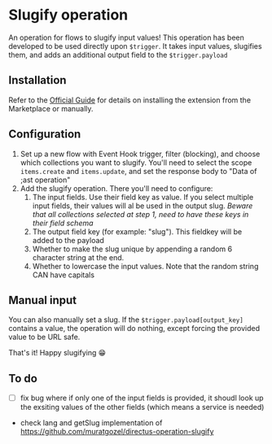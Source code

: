 # Slugify operation
An operation for flows to slugify input values! This operation has been developed to be used directly upon `$trigger`. It takes input values, slugifies them, and adds an additional output field to the `$trigger.payload`


## Installation
Refer to the [Official Guide](https://docs.directus.io/extensions/installing-extensions.html) for details on installing the extension from the Marketplace or manually.

## Configuration
1. Set up a new flow with Event Hook trigger, filter (blocking), and choose which collections you want to slugify. You'll need to select the scope `items.create` and `items.update`, and set the response body to "Data of ;ast operation"
2. Add the slugify operation. There you'll need to configure:
   1. The input fields. Use their field key as value. If you select multiple input fields, their values will al be used in the output slug. *Beware that all collections selected at step 1, need to have these keys in their field schema*
   2. The output field key (for example: "slug"). This fieldkey will be added to the payload
   3. Whether to make the slug unique by appending a random 6 character string at the end. 
   4. Whether to lowercase the input values. Note that the random string CAN have capitals

## Manual input 
You can also manually set a slug. If the `$trigger.payload[output_key]` contains a value, the operation will do nothing, except forcing the provided value to be URL safe.

That's it! Happy slugifying 😁

## To do
- [ ] fix bug where if only one of the input fields is provided, it shoudl look up the exsiting values of the other fields (which means a service is needed)
- check lang and getSlug implementation of https://github.com/muratgozel/directus-operation-slugify